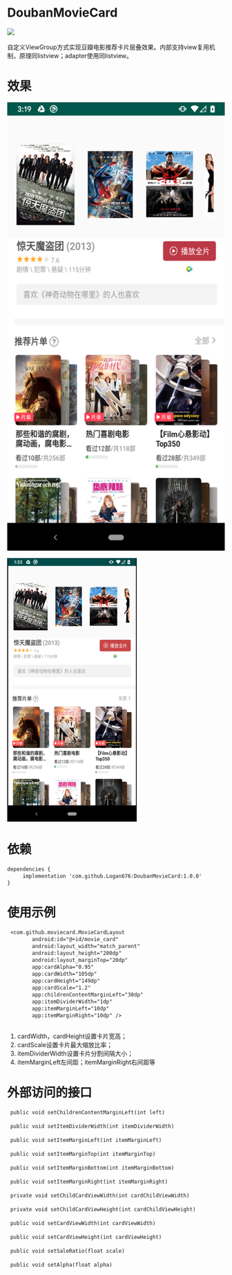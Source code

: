 # DoubanMovieCard

[![](https://jitpack.io/v/Logan676/DoubanMovieCard.svg)](https://jitpack.io/#Logan676/DoubanMovieCard)

自定义ViewGroup方式实现豆瓣电影推荐卡片层叠效果。内部支持view复用机制，原理同listview；adapter使用同listview。

# 效果

<img src="https://github.com/Logan676/DoubanMovieCard/blob/master/device-2019-09-09-151925.png" width=700 />
          
![gif1](https://github.com/Logan676/DoubanMovieCard/blob/master/movie_card.gif)

# 依赖
```
dependencies {
	 implementation 'com.github.Logan676:DoubanMovieCard:1.0.0'
}
```

# 使用示例

```
 <com.github.moviecard.MovieCardLayout
        android:id="@+id/movie_card"
        android:layout_width="match_parent"
        android:layout_height="200dp"
        android:layout_marginTop="20dp"
        app:cardAlpha="0.95"
        app:cardWidth="105dp"
        app:cardHeight="149dp"
        app:cardScale="1.2"
        app:childrenContentMarginLeft="30dp"
        app:itemDividerWidth="1dp"
        app:itemMarginLeft="10dp"
        app:itemMarginRight="10dp" />
        
```
1. cardWidth，cardHeight设置卡片宽高；
2. cardScale设置卡片最大缩放比率；
3. itemDividerWidth设置卡片分割间隔大小；
4. itemMarginLeft左间距；itemMarginRight右间距等

# 外部访问的接口

   ``` 
    public void setChildrenContentMarginLeft(int left)

    public void setItemDividerWidth(int itemDividerWidth) 

    public void setItemMarginLeft(int itemMarginLeft)

    public void setItemMarginTop(int itemMarginTop) 

    public void setItemMarginBottom(int itemMarginBottom)

    public void setItemMarginRight(int itemMarginRight) 

    private void setChildCardViewWidth(int cardChildViewWidth) 

    private void setChildCardViewHeight(int cardChildViewHeight)

    public void setCardViewWidth(int cardViewWidth) 

    public void setCardViewHeight(int cardViewHeight)

    public void setSaleRatio(float scale) 
  
    public void setAlpha(float alpha) 
```

